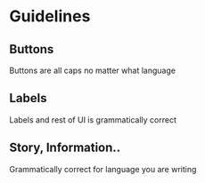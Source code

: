 # Guidelines

## Buttons
Buttons are all caps no matter what language

## Labels
Labels and rest of UI is grammatically correct

## Story, Information..
Grammatically correct for language you are writing

